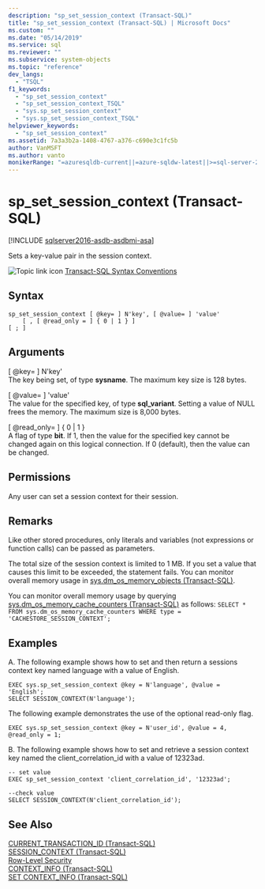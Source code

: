 ```yaml
---
description: "sp_set_session_context (Transact-SQL)"
title: "sp_set_session_context (Transact-SQL) | Microsoft Docs"
ms.custom: ""
ms.date: "05/14/2019"
ms.service: sql
ms.reviewer: ""
ms.subservice: system-objects
ms.topic: "reference"
dev_langs: 
  - "TSQL"
f1_keywords: 
  - "sp_set_session_context"
  - "sp_set_session_context_TSQL"
  - "sys.sp_set_session_context"
  - "sys.sp_set_session_context_TSQL"
helpviewer_keywords: 
  - "sp_set_session_context"
ms.assetid: 7a3a3b2a-1408-4767-a376-c690e3c1fc5b
author: VanMSFT
ms.author: vanto
monikerRange: "=azuresqldb-current||=azure-sqldw-latest||>=sql-server-2016||>=sql-server-linux-2017||=azuresqldb-mi-current"
---
```

# sp_set_session_context (Transact-SQL)
[!INCLUDE [sqlserver2016-asdb-asdbmi-asa](../../includes/applies-to-version/sqlserver2016-asdb-asdbmi-asa.md)]

Sets a key-value pair in the session context.  
  

 ![Topic link icon](../../database-engine/configure-windows/media/topic-link.gif "Topic link icon") [Transact-SQL Syntax Conventions](../../t-sql/language-elements/transact-sql-syntax-conventions-transact-sql.md)  
  
## Syntax  
  
```  
sp_set_session_context [ @key= ] N'key', [ @value= ] 'value'  
    [ , [ @read_only = ] { 0 | 1 } ]  
[ ; ]  
```  
  
## Arguments  
 [ @key= ] N'key'  
 The key being set, of type **sysname**. The maximum key size is 128 bytes.  
  
 [ @value= ] 'value'  
 The value for the specified key, of type **sql_variant**. Setting a value of NULL frees the memory. The maximum size is 8,000 bytes.  
  
 [ @read_only= ] { 0 | 1 }  
 A flag of type **bit**. If 1, then the value for the specified key cannot be changed again on this logical connection. If 0 (default), then the value can be changed.  
  
## Permissions  
 Any user can set a session context for their session.  
  
## Remarks  
 Like other stored procedures, only literals and variables (not expressions or function calls) can be passed as parameters.  
  
 The total size of the session context is limited to 1 MB. If you set a value that causes this limit to be exceeded, the statement fails. You can monitor overall memory usage in [sys.dm_os_memory_objects &#40;Transact-SQL&#41;](../../relational-databases/system-dynamic-management-views/sys-dm-os-memory-objects-transact-sql.md).  
  
 You can monitor overall memory usage by querying [sys.dm_os_memory_cache_counters &#40;Transact-SQL&#41;](../../relational-databases/system-dynamic-management-views/sys-dm-os-memory-cache-counters-transact-sql.md) as follows: `SELECT * FROM sys.dm_os_memory_cache_counters WHERE type = 'CACHESTORE_SESSION_CONTEXT';`  
  
## Examples  
A. The following example shows how to set  and then return a sessions context key named language with a value of English.  
  
```  
EXEC sys.sp_set_session_context @key = N'language', @value = 'English';  
SELECT SESSION_CONTEXT(N'language');  
```  
  
 The following example demonstrates the use of the optional read-only flag.  
  
```  
EXEC sys.sp_set_session_context @key = N'user_id', @value = 4, @read_only = 1;  
```  

B. The following example shows how to set and retrieve a session context key named the client_correlation_id with a value of 12323ad.
```
-- set value
EXEC sp_set_session_context 'client_correlation_id', '12323ad'; 

--check value
SELECT SESSION_CONTEXT(N'client_correlation_id');

```

## See Also  
 [CURRENT_TRANSACTION_ID &#40;Transact-SQL&#41;](../../t-sql/functions/current-transaction-id-transact-sql.md)   
 [SESSION_CONTEXT &#40;Transact-SQL&#41;](../../t-sql/functions/session-context-transact-sql.md)   
 [Row-Level Security](../../relational-databases/security/row-level-security.md)   
 [CONTEXT_INFO  &#40;Transact-SQL&#41;](../../t-sql/functions/context-info-transact-sql.md)   
 [SET CONTEXT_INFO &#40;Transact-SQL&#41;](../../t-sql/statements/set-context-info-transact-sql.md)  
  
  
